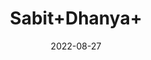 ---
title: 'Sabit+Dhanya+'
date: '2022-08-27' 
metatag: '' 
inventory: '0' 
draft: false 
# meta description 
shortDescripton: ''
description: 'Spices'
longdescription: ''
featured: True
# product Price
price: '160.0'
# Product Short Description
shortDescription: ''
productID: '291BF004-3326-ED11-9968-005056B3A416'
type: 'products'
category: 'Spices' 
thumnailproduct: 'https://aminsaddiquidawakhana.eralive.net/images/products/291BF004-3326-ED11-9968-005056B3A4161.png' 
images:
  - image: 'images/products/291BF004-3326-ED11-9968-005056B3A4161.png'  
Variants:
---